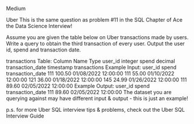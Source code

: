 Medium

Uber
This is the same question as problem #11 in the SQL Chapter of Ace the Data Science Interview!

Assume you are given the table below on Uber transactions made by users. Write a query to obtain the third transaction of every user. Output the user id, spend and transaction date.

transactions Table:
Column Name	Type
user_id	integer
spend	decimal
transaction_date	timestamp
transactions Example Input:
user_id	spend	transaction_date
111	100.50	01/08/2022 12:00:00
111	55.00	01/10/2022 12:00:00
121	36.00	01/18/2022 12:00:00
145	24.99	01/26/2022 12:00:00
111	89.60	02/05/2022 12:00:00
Example Output:
user_id	spend	transaction_date
111	89.60	02/05/2022 12:00:00
The dataset you are querying against may have different input & output - this is just an example!

p.s. for more Uber SQL interview tips & problems, check out the Uber SQL Interview Guide